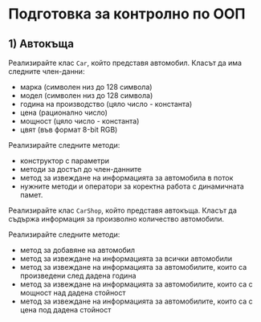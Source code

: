 # Подготовка за контролно по ООП

## 1) Автокъща
Реализирайте клас `Car`, който представя автомобил. Класът да има следните член-данни:
- марка (символен низ до 128 символа)
- модел (символен низ до 128 символа)
- година на производство (цяло число - константа)
- цена (рационално число)
- мощност (цяло число - константа)
- цвят (във формат 8-bit RGB)

Реализирайте следните методи:
- конструктор с параметри
- методи за достъп до член-данните
- метод за извеждане на информацията за автомобила в поток
- нужните методи и оператори за коректна работа с динамичната памет.

Реализирайте клас `CarShop`, който представя автокъща. Класът да съдържа информация за произволно количество автомобили.

Реализирайте следните методи:
- метод за добавяне на автомобил
- метод за извеждане на информацията за всички автомобили
- метод за извеждане на информацията за автомобилите, които са произведени след дадена година
- метод за извеждане на информацията за автомобилите, които са с мощност над дадена стойност
- метод за извеждане на информацията за автомобилите, които са с цена под дадена стойност
